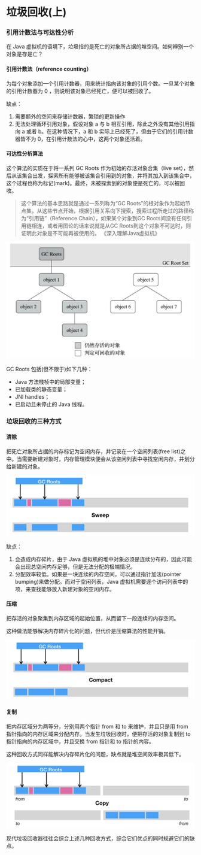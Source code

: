 # 垃圾回收(上)
### 引用计数法与可达性分析

在 Java 虚拟机的语境下，垃圾指的是死亡的对象所占据的堆空间。如何辨别一个对象是存是亡？

#### 引用计数法（reference counting）

为每个对象添加一个引用计数器，用来统计指向该对象的引用个数。一旦某个对象的引用计数器为 0 ，则说明该对象已经死亡，便可以被回收了。
  
缺点：
1. 需要额外的空间来存储计数器，繁琐的更新操作
2. 无法处理循环引用对象，假设对象 a 与 b 相互引用，除此之外没有其他引用指向 a 或者 b。在这种情况下，a 和 b 实际上已经死了，但由于它们的引用计数器皆不为 0，在引用计数法的心中，这两个对象还活着。

#### 可达性分析算法

这个算法的实质在于将一系列 GC Roots 作为初始的存活对象合集（live set），然后从该集合出发，探索所有能够被该集合引用到的对象，并将其加入到该集合中，这个过程也称为标记(mark)。最终，未被探索到的对象便是死亡的，可以被回收。

>这个算法的基本思路就是通过一系列称为“GC Roots”的根对象作为起始节点集，从这些节点开始，根据引用关系向下搜索，搜索过程所走过的路径称为“引用链”（Reference Chain），如果某个对象到GC Roots间没有任何引用链相连，或者用图论的话来说就是从GC Roots到这个对象不可达时，则证明此对象是不可能再被使用的。
>《深入理解Java虚拟机》

![rc_roots](media/16342097119844/rc_roots.jpg)

GC Roots 包括(但不限于)如下几种：
* Java 方法栈桢中的局部变量；
* 已加载类的静态变量；
* JNI handles；
* 已启动且未停止的 Java 线程。

### 垃圾回收的三种方式

#### 清除

把死亡对象所占据的内存标记为空闲内存，并记录在一个空闲列表(free list)之中。当需要新建对象时，内存管理模块便会从该空闲列表中寻找空闲内存，并划分给新建的对象。

![sweep](media/16342097119844/sweep.png)

缺点：
1. 会造成内存碎片，由于 Java 虚拟机的堆中对象必须是连续分布的，因此可能会出现总空闲内存足够，但是无法分配的极端情况。
2. 分配效率较低。如果是一块连续的内存空间，可以通过指针加法(pointer bumping)来做分配。而对于空闲列表，Java 虚拟机需要逐个访问列表中的项，来查找能够放入新建对象的空闲内存。

#### 压缩

把存活的对象聚集到内存区域的起始位置，从而留下一段连续的内存空间。

这种做法能够解决内存碎片化的问题，但代价是压缩算法的性能开销。

![compact](media/16342097119844/compact.png)

#### 复制

把内存区域分为两等分，分别用两个指针 from 和 to 来维护，并且只是用 from 指针指向的内存区域来分配内存。当发生垃圾回收时，便把存活的对象复制到 to 指针指向的内存区域中，并且交换 from 指针和 to 指针的内容。

这种回收方式同样能解决内存碎片化的问题，缺点就是堆空间效率极其低下。

![copy](media/16342097119844/copy.png)

现代垃圾回收器往往会综合上述几种回收方式，综合它们优点的同时规避它们的缺点。



